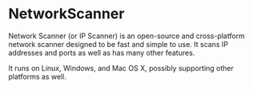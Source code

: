 # NetworkScanner
Network Scanner (or IP Scanner) is an open-source and cross-platform network scanner designed to be fast and simple to use. It scans IP addresses and ports as well as has many other features.

It runs on Linux, Windows, and Mac OS X, possibly supporting other platforms as well.

